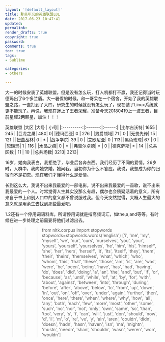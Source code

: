 ```yaml
---
layout: '[default_layout]'   
title: 那些年玩的英雄联盟LOL           
date: 2017-06-23 10:47:41  
updated: 
permalink: 
render_drafts: true
copyright: true
password: 
comments: true
toc: true                  
tags:                        
- Sublime

categories:                  
- others

---
```

大一的时候安装了英雄联盟，但是没有怎么玩，打人机都打不赢，我还记得当时玩德玛出了6个多兰盾。大一暑假的时候，和一哥呆在一个宿舍，开始了我的英雄联盟之路，一直打到了大四，研究生的时候就没有怎么玩了，现在装了Linux系统就更不能玩了。再说，我现在迷上了王者荣耀，准备今天20180419上一波王者，目前星耀2两颗星，加油！！！
<!--more-->
英雄联盟
|大区   	|大号  |      小号|
|:----------:|:-------:|:------:|
|比尔吉沃特|  1655  | 245  |
|巨龙之巢| 480| 0|
|德玛西亚| 0  | 276 |
|男爵领域| 71 | 0  |
|无畏先锋|  15 | 121 |
|扭曲丛林| 0 |  *  |
|战争学院|  39  |   0  |
|艾欧尼亚|  0 | 113|
|黑色玫瑰|  67 | 0 |
|恕瑞玛|  1 |  116 |
|水晶之痕| 0 | * |
|弗雷尔卓德| * | 0 |
|德克萨斯| * | 14 |
|总共区数 | 11  | 10 |
|总共场数| 3213| 3213|

16岁，她向我表白，我拒绝了，毕业后各奔东西。我们经历了不同的爱情。26岁时，人群中，我向她求婚。她问我，当初你为什么不答应。我说，我想成为你的归宿而不是初恋。现在我们才懂得什么是爱情。

长到这么大，我说不出来我最爱的一部电影，说不出来我最爱的一首歌，说不出来我最爱的一个人。时常觉得人生其实没那么有趣，偶尔也会质疑活着的意义，所有来自于书上和别人口中的意义都不曾说服过我。但今天突然觉得，大概人生最大的意义就是用余生去找到那些最爱吧。

1.2还有一个停用词语料库，所谓停用词就是指高频词汇，如the,a,and等等。有时候在进一步处理之前需要将他们过滤出去。

>>>from nltk.corpus import stopwords
>>>stopwords=stopwords.words('english')
['i', 'me', 'my', 'myself', 'we', 'our', 'ours', 'ourselves', 'you', 'your', 'yours', 'yourself', 'yourselves', 'he', 'him', 'his', 'himself', 'she', 'her', 'hers', 'herself', 'it', 'its', 'itself', 'they', 'them', 'their', 'theirs', 'themselves', 'what', 'which', 'who', 'whom', 'this', 'that', 'these', 'those', 'am', 'is', 'are', 'was', 'were', 'be', 'been', 'being', 'have', 'has', 'had', 'having', 'do', 'does', 'did', 'doing', 'a', 'an', 'the', 'and', 'but', 'if', 'or', 'because', 'as', 'until', 'while', 'of', 'at', 'by', 'for', 'with', 'about', 'against', 'between', 'into', 'through', 'during', 'before', 'after', 'above', 'below', 'to', 'from', 'up', 'down', 'in', 'out', 'on', 'off', 'over', 'under', 'again', 'further', 'then', 'once', 'here', 'there', 'when', 'where', 'why', 'how', 'all', 'any', 'both', 'each', 'few', 'more', 'most', 'other', 'some', 'such', 'no', 'nor', 'not', 'only', 'own', 'same', 'so', 'than', 'too', 'very', 's', 't', 'can', 'will', 'just', 'don', 'should', 'now', 'd', 'll', 'm', 'o', 're', 've', 'y', 'ain', 'aren', 'couldn', 'didn', 'doesn', 'hadn', 'hasn', 'haven', 'isn', 'ma', 'mightn', 'mustn', 'needn', 'shan', 'shouldn', 'wasn', 'weren', 'won', 'wouldn']
